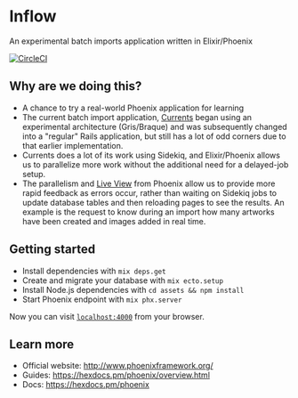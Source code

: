 # Inflow

An experimental batch imports application written in Elixir/Phoenix

[![CircleCI](https://circleci.com/gh/artsy/inflow.svg?style=svg)](https://circleci.com/gh/artsy/inflow)

## Why are we doing this?

* A chance to try a real-world Phoenix application for learning
* The current batch import application, [Currents](https://github.com/artsy/currents/) began using an experimental architecture (Gris/Braque) and was subsequently changed into a "regular" Rails application, but still has a lot of odd corners due to that earlier implementation.
* Currents does a lot of its work using Sidekiq, and Elixir/Phoenix allows us to parallelize more work without the additional need for a delayed-job setup.
* The parallelism and [Live View](https://github.com/phoenixframework/phoenix_live_view) from Phoenix allow us to provide more rapid feedback as errors occur, rather than waiting on Sidekiq jobs to update database tables and then reloading pages to see the results. An example is the request to know during an import how many artworks have been created and images added in real time.

## Getting started

* Install dependencies with `mix deps.get`
* Create and migrate your database with `mix ecto.setup`
* Install Node.js dependencies with `cd assets && npm install`
* Start Phoenix endpoint with `mix phx.server`

Now you can visit [`localhost:4000`](http://localhost:4000) from your browser.

## Learn more

* Official website: http://www.phoenixframework.org/
* Guides: https://hexdocs.pm/phoenix/overview.html
* Docs: https://hexdocs.pm/phoenix
